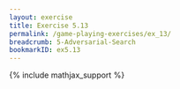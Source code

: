 ```yaml
---
layout: exercise
title: Exercise 5.13
permalink: /game-playing-exercises/ex_13/
breadcrumb: 5-Adversarial-Search
bookmarkID: ex5.13
---
```


{% include mathjax_support %}
